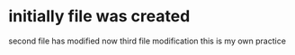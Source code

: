# initially file was created
second file has modified now
third file modification
this is my own practice